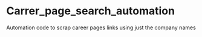 # Carrer_page_search_automation
Automation code to scrap career pages links using just the company names
